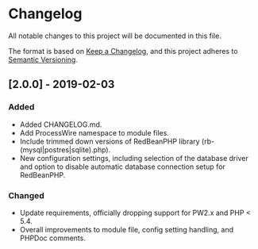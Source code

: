 # Changelog

All notable changes to this project will be documented in this file.

The format is based on [Keep a Changelog](https://keepachangelog.com/en/1.0.0/),
and this project adheres to [Semantic Versioning](https://semver.org/spec/v2.0.0.html).

## [2.0.0] - 2019-02-03

### Added
- Added CHANGELOG.md.
- Add ProcessWire namespace to module files.
- Include trimmed down versions of RedBeanPHP library (rb-(mysql|postres|sqlite).php).
- New configuration settings, including selection of the database driver and option to
  disable automatic database connection setup for RedBeanPHP.

### Changed
- Update requirements, officially dropping support for PW2.x and PHP < 5.4.
- Overall improvements to module file, config setting handling, and PHPDoc comments.
